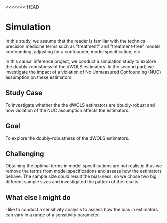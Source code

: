 <<<<<<< HEAD

# Simulation

In this study, we assume that the reader is familiar with the technical precision medicine terms such as "treatment" and "treatment-free" models, confounding, adjusting for a confounder, model specification, etc.

In this causal inference project, we conduct a simulation study to explore the doubly-robustness of the dWOLS estimators. 
In the second part, we investigate the impact of a violation of No Unmeasured Confounding (NUC) assumption on these estimators.

>>>>>>> 

## Study Case

To investigate whether the the dWOLS estimators are doubly-robust and how violation of the NUC assumption affects the estimators.

##  Goal

To explore the  doubly-robustness of the dWOLS estimators.

## Challenging

Obtaining the optimal terms in model specifications are not realistic thus we remove the terms from model specifications and assess how the estimators behave.
The sample size could result the bias-ness, so we chose two big different sample sizes and investigated the pattern of the results. 


## What else I might do

I like to conduct a sensitivity analysis to assess how the bias in estimators can vary in a range of a sensitivity parameter.

